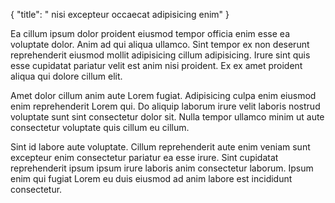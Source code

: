 {
  "title": " nisi excepteur occaecat adipisicing enim"
}

Ea cillum ipsum dolor proident eiusmod tempor officia enim esse ea voluptate dolor. Anim ad qui aliqua ullamco. Sint tempor ex non deserunt reprehenderit eiusmod mollit adipisicing cillum adipisicing. Irure sint quis esse cupidatat pariatur velit est anim nisi proident. Ex ex amet proident aliqua qui dolore cillum elit.

Amet dolor cillum anim aute Lorem fugiat. Adipisicing culpa enim eiusmod enim reprehenderit Lorem qui. Do aliquip laborum irure velit laboris nostrud voluptate sunt sint consectetur dolor sit. Nulla tempor ullamco minim ut aute consectetur voluptate quis cillum eu cillum.

Sint id labore aute voluptate. Cillum reprehenderit aute enim veniam sunt excepteur enim consectetur pariatur ea esse irure. Sint cupidatat reprehenderit ipsum ipsum irure laboris anim consectetur laborum. Ipsum enim qui fugiat Lorem eu duis eiusmod ad anim labore est incididunt consectetur.